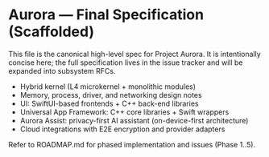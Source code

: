 # Aurora — Final Specification (Scaffolded)

This file is the canonical high-level spec for Project Aurora. It is intentionally concise here; the full specification lives in the issue tracker and will be expanded into subsystem RFCs.

- Hybrid kernel (L4 microkernel + monolithic modules)
- Memory, process, driver, and networking design notes
- UI: SwiftUI-based frontends + C++ back-end libraries
- Universal App Framework: C++ core libraries + Swift wrappers
- Aurora Assist: privacy-first AI assistant (on-device-first architecture)
- Cloud integrations with E2E encryption and provider adapters

Refer to ROADMAP.md for phased implementation and issues (Phase 1..5).